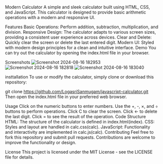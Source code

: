 Modern Calculator
A simple and sleek calculator built using HTML, CSS, and JavaScript. This calculator is designed to provide basic arithmetic operations with a modern and responsive UI.

Features
Basic Operations: Perform addition, subtraction, multiplication, and division.
Responsive Design: The calculator adapts to various screen sizes, providing a consistent user experience across devices.
Clear and Delete: Quickly clear the screen or delete the last entered digit.
Modern UI: Styled with modern design principles for a clean and intuitive interface.
Demo
You can try out the calculator by opening the index.html file in your browser.

Screenshots
![Screenshot 2024-08-16 182953](https://github.com/user-attachments/assets/39f4f9c3-dd6b-4daf-ac9a-3d48438ca844)
![Screenshot 2024-08-16 182818](https://github.com/user-attachments/assets/1704e0ba-ada0-4e9f-8c10-4dcb3b40b7fc)
![Screenshot 2024-08-16 183040](https://github.com/user-attachments/assets/a8272029-800a-49c7-84e4-70ada6721d98)


insttallation
To use or modify the calculator, simply clone or download this repository:

git clone https://github.com/LogasriSanmugam/javascript-calculator.git
Then open the index.html file in your preferred web browser.

Usage
Click on the numeric buttons to enter numbers.
Use the +, -, ×, and ÷ buttons to perform operations.
Click C to clear the screen.
Click ← to delete the last digit.
Click = to see the result of the operation.
Code Structure
HTML: The structure of the calculator is defined in index.html​(index).
CSS: Styles and layout are handled in calc.css​(calc).
JavaScript: Functionality and interactivity are implemented in calc.js​(calc).
Contributing
Feel free to fork this repository and submit pull requests. Contributions are welcome to improve the functionality or design.

License
This project is licensed under the MIT License - see the LICENSE file for details.

